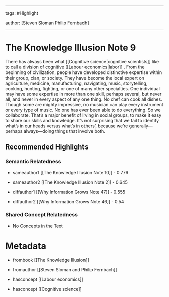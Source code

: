 




---

tags: #Highlight

author: [Steven Sloman Philip Fernbach]

---
# The Knowledge Illusion Note 9




There has always been what  [[Cognitive science|cognitive scientists]]  like to call a division of cognitive  [[Labour economics|labor]] . From the beginning of civilization, people have developed distinctive expertise within their group, clan, or society. They have become the local expert on agriculture, medicine, manufacturing, navigating, music, storytelling, cooking, hunting, fighting, or one of many other specialties. One individual may have some expertise in more than one skill, perhaps several, but never all, and never in every aspect of any one thing. No chef can cook all dishes. Though some are mighty impressive, no musician can play every instrument or every type of music. No one has ever been able to do everything. So we collaborate. That’s a major benefit of living in social groups, to make it easy to share our skills and knowledge. It’s not surprising that we fail to identify what’s in our heads versus what’s in others’, because we’re generally—perhaps always—doing things that involve both.


## Recommended Highlights

### Semantic Relatedness


- sameauthor1 [[The Knowledge Illusion Note 10]] - 0.776

- sameauthor2 [[The Knowledge Illusion Note 2]] - 0.645

- diffauthor1 [[Why Information Grows Note 47]] - 0.555

- diffauthor2 [[Why Information Grows Note 46]] - 0.54
### Shared Concept Relatedness


- No Concepts in the Text
# Metadata


- frombook [[The Knowledge Illusion]]

- fromauthor [[Steven Sloman and Philip Fernbach]]

- hasconcept [[Labour economics]]

- hasconcept [[Cognitive science]]